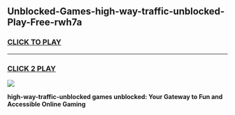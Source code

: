 
## Unblocked-Games-high-way-traffic-unblocked-Play-Free-rwh7a
<h3>
<a href="https://premium76.site?title=high-way-traffic-unblocked&ref=20M">CLICK TO PLAY</a></h3>
<hr>

<h3>
<a href="https://premium76.site?title=high-way-traffic-unblocked&ref=20M">CLICK 2 PLAY</a>
  
</h3>

<a href="https://premium76.site?title=high-way-traffic-unblocked&ref=19M"><img src="https://clearcache.store/games.png"></a>


**high-way-traffic-unblocked games unblocked: Your Gateway to Fun and Accessible Online Gaming**
